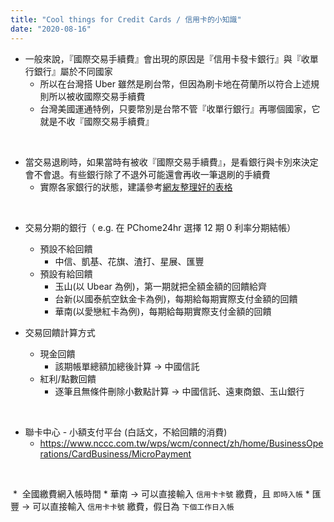 ```yaml
---
title: "Cool things for Credit Cards / 信用卡的小知識"
date: "2020-08-16"
---
```


* 一般來說，『國際交易手續費』會出現的原因是『信用卡發卡銀行』與『收單行銀行』屬於不同國家
    * 所以在台灣搭 Uber 雖然是刷台幣，但因為刷卡地在荷蘭所以符合上述規則所以被收國際交易手續費
    * 台灣美國運通特例，只要幣別是台幣不管『收單行銀行』再哪個國家，它就是不收『國際交易手續費』

</br>

* 當交易退刷時，如果當時有被收『國際交易手續費』，是看銀行與卡別來決定會不會退。有些銀行除了不退外可能還會再收一筆退刷的手續費
    * 實際各家銀行的狀態，建議參考[網友整理好的表格](https://www.beurlife.com/2017/08/visa-jcb-master-refund-fee.html)

</br>

* 交易分期的銀行（ e.g. 在 PChome24hr 選擇 12 期 0 利率分期結帳）
    * 預設不給回饋
        * 中信、凱基、花旗、渣打、星展、匯豐
    * 預設有給回饋
        * 玉山(以 Ubear 為例)，第一期就把全額金額的回饋給齊
        * 台新(以國泰航空鈦金卡為例)，每期給每期實際支付金額的回饋
        * 華南(以愛戀紅卡為例)，每期給每期實際支付金額的回饋

* 交易回饋計算方式
    * 現金回饋
        * 該期帳單總額加總後計算 -> 中國信託
    * 紅利/點數回饋
        * 逐筆且無條件刪除小數點計算 -> 中國信託、遠東商銀、玉山銀行


</br>

* 聯卡中心 - 小額支付平台 (白話文，不給回饋的消費)
    * https://www.nccc.com.tw/wps/wcm/connect/zh/home/BusinessOperations/CardBusiness/MicroPayment

</br>

 *  全國繳費網入帳時間
    * 華南 -> 可以直接輸入 `信用卡卡號` 繳費，且 `即時入帳`
    * 匯豐 -> 可以直接輸入 `信用卡卡號` 繳費，假日為 `下個工作日入帳`
